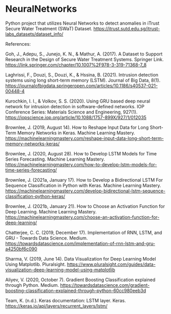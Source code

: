 # NeuralNetworks

Python project that utilizes Neural Networks to detect anomalies in iTrust Secure Water Treatment (SWaT) Dataset.
https://itrust.sutd.edu.sg/itrust-labs_datasets/dataset_info/


References:

Goh, J., Adepu, S., Junejo, K. N., & Mathur, A. (2017). A Dataset to Support Research in the Design of Secure Water Treatment Systems. Springer Link. https://link.springer.com/chapter/10.1007%2F978-3-319-71368-7_8

Laghrissi, F., Douzi, S., Douzi, K., & Hssina, B. (2021). Intrusion detection systems using long short-term memory (LSTM). Journal of Big Data, 8(1). https://journalofbigdata.springeropen.com/articles/10.1186/s40537-021-00448-4

Kurochkin, I. I., & Volkov, S. S. (2020). Using GRU based deep neural network for intrusion detection in software-defined networks. IOP Conference Series: Materials Science and Engineering, 927(1). https://iopscience.iop.org/article/10.1088/1757-899X/927/1/012035

Brownlee, J. (2019, August 14). How to Reshape Input Data for Long Short-Term Memory Networks in Keras. Machine Learning Mastery. https://machinelearningmastery.com/reshape-input-data-long-short-term-memory-networks-keras/

Brownlee, J. (2020, August 28). How to Develop LSTM Models for Time Series Forecasting. Machine Learning Mastery. https://machinelearningmastery.com/how-to-develop-lstm-models-for-time-series-forecasting/

Brownlee, J. (2021a, January 17). How to Develop a Bidirectional LSTM For Sequence Classification in Python with Keras. Machine Learning Mastery. https://machinelearningmastery.com/develop-bidirectional-lstm-sequence-classification-python-keras/

Brownlee, J. (2021b, January 21). How to Choose an Activation Function for Deep Learning. Machine Learning Mastery. https://machinelearningmastery.com/choose-an-activation-function-for-deep-learning/

Chatterjee, C. C. (2019, December 17). Implementation of RNN, LSTM, and GRU - Towards Data Science. Medium. https://towardsdatascience.com/implementation-of-rnn-lstm-and-gru-a4250bf6c090

Sharma, V. (2019, June 14). Data Visualization for Deep Learning Model Using Matplotlib. Pluralsight. https://www.pluralsight.com/guides/data-visualization-deep-learning-model-using-matplotlib

Aliyev, V. (2020, October 7). Gradient Boosting Classification explained through Python. Medium. https://towardsdatascience.com/gradient-boosting-classification-explained-through-python-60cc980eeb3d

Team, K. (n.d.). Keras documentation: LSTM layer. Keras. https://keras.io/api/layers/recurrent_layers/lstm/
